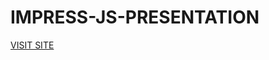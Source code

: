 <h1>IMPRESS-JS-PRESENTATION</h1>
<a href="https://nimblesagepresentation.netlify.com">VISIT SITE</a>
